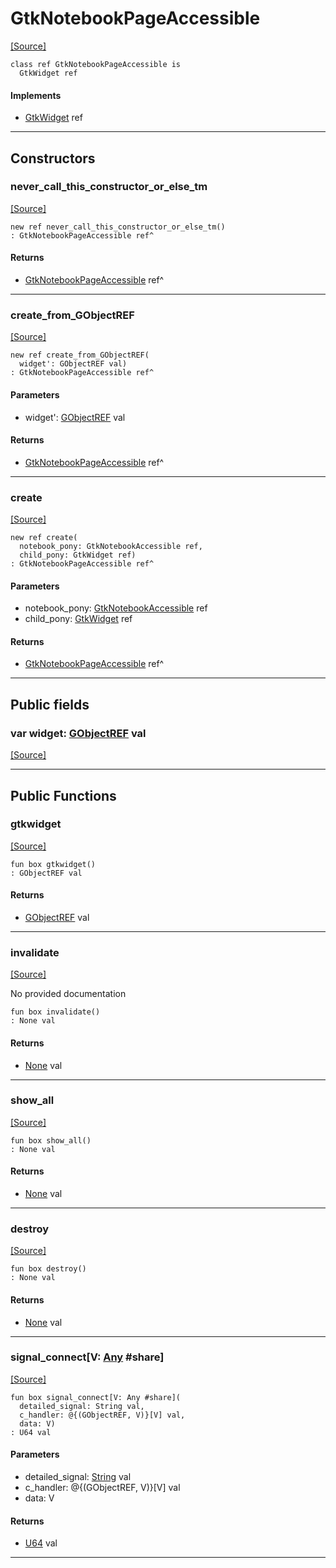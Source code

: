 # GtkNotebookPageAccessible
<span class="source-link">[[Source]](src/gtk3/GtkNotebookPageAccessible.md#L6)</span>
```pony
class ref GtkNotebookPageAccessible is
  GtkWidget ref
```

#### Implements

* [GtkWidget](gtk3-GtkWidget.md) ref

---

## Constructors

### never_call_this_constructor_or_else_tm
<span class="source-link">[[Source]](src/gtk3/GtkNotebookPageAccessible.md#L10)</span>


```pony
new ref never_call_this_constructor_or_else_tm()
: GtkNotebookPageAccessible ref^
```

#### Returns

* [GtkNotebookPageAccessible](gtk3-GtkNotebookPageAccessible.md) ref^

---

### create_from_GObjectREF
<span class="source-link">[[Source]](src/gtk3/GtkNotebookPageAccessible.md#L13)</span>


```pony
new ref create_from_GObjectREF(
  widget': GObjectREF val)
: GtkNotebookPageAccessible ref^
```
#### Parameters

*   widget': [GObjectREF](gtk3-..-gobject-GObjectREF.md) val

#### Returns

* [GtkNotebookPageAccessible](gtk3-GtkNotebookPageAccessible.md) ref^

---

### create
<span class="source-link">[[Source]](src/gtk3/GtkNotebookPageAccessible.md#L17)</span>


```pony
new ref create(
  notebook_pony: GtkNotebookAccessible ref,
  child_pony: GtkWidget ref)
: GtkNotebookPageAccessible ref^
```
#### Parameters

*   notebook_pony: [GtkNotebookAccessible](gtk3-GtkNotebookAccessible.md) ref
*   child_pony: [GtkWidget](gtk3-GtkWidget.md) ref

#### Returns

* [GtkNotebookPageAccessible](gtk3-GtkNotebookPageAccessible.md) ref^

---

## Public fields

### var widget: [GObjectREF](gtk3-..-gobject-GObjectREF.md) val
<span class="source-link">[[Source]](src/gtk3/GtkNotebookPageAccessible.md#L7)</span>



---

## Public Functions

### gtkwidget
<span class="source-link">[[Source]](src/gtk3/GtkNotebookPageAccessible.md#L9)</span>


```pony
fun box gtkwidget()
: GObjectREF val
```

#### Returns

* [GObjectREF](gtk3-..-gobject-GObjectREF.md) val

---

### invalidate
<span class="source-link">[[Source]](src/gtk3/GtkNotebookPageAccessible.md#L21)</span>


No provided documentation


```pony
fun box invalidate()
: None val
```

#### Returns

* [None](builtin-None.md) val

---

### show_all
<span class="source-link">[[Source]](src/gtk3/GtkWidget.md#L4)</span>


```pony
fun box show_all()
: None val
```

#### Returns

* [None](builtin-None.md) val

---

### destroy
<span class="source-link">[[Source]](src/gtk3/GtkWidget.md#L7)</span>


```pony
fun box destroy()
: None val
```

#### Returns

* [None](builtin-None.md) val

---

### signal_connect\[V: [Any](builtin-Any.md) #share\]
<span class="source-link">[[Source]](src/gtk3/GtkWidget.md#L10)</span>


```pony
fun box signal_connect[V: Any #share](
  detailed_signal: String val,
  c_handler: @{(GObjectREF, V)}[V] val,
  data: V)
: U64 val
```
#### Parameters

*   detailed_signal: [String](builtin-String.md) val
*   c_handler: @{(GObjectREF, V)}[V] val
*   data: V

#### Returns

* [U64](builtin-U64.md) val

---

